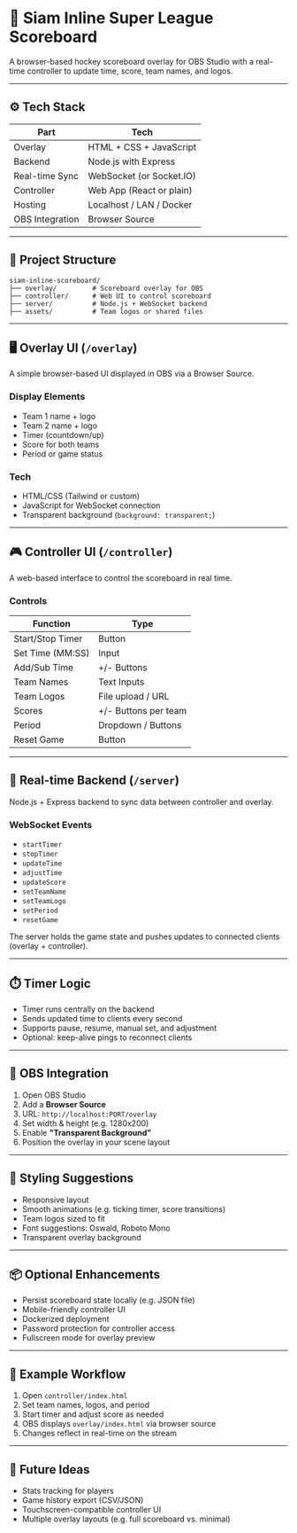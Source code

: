 
# 🏒 Siam Inline Super League Scoreboard

A browser-based hockey scoreboard overlay for OBS Studio with a real-time controller to update time, score, team names, and logos.

---

## ⚙️ Tech Stack

| Part           | Tech                      |
|----------------|---------------------------|
| Overlay        | HTML + CSS + JavaScript   |
| Backend        | Node.js with Express      |
| Real-time Sync | WebSocket (or Socket.IO)  |
| Controller     | Web App (React or plain)  |
| Hosting        | Localhost / LAN / Docker  |
| OBS Integration| Browser Source            |

---

## 🧱 Project Structure

```
siam-inline-scoreboard/
├── overlay/         # Scoreboard overlay for OBS
├── controller/      # Web UI to control scoreboard
├── server/          # Node.js + WebSocket backend
├── assets/          # Team logos or shared files
```

---

## 🖥️ Overlay UI (`/overlay`)

A simple browser-based UI displayed in OBS via a Browser Source.

### Display Elements
- Team 1 name + logo
- Team 2 name + logo
- Timer (countdown/up)
- Score for both teams
- Period or game status

### Tech
- HTML/CSS (Tailwind or custom)
- JavaScript for WebSocket connection
- Transparent background (`background: transparent;`)

---

## 🎮 Controller UI (`/controller`)

A web-based interface to control the scoreboard in real time.

### Controls
| Function          | Type                |
|------------------|---------------------|
| Start/Stop Timer | Button              |
| Set Time (MM:SS) | Input               |
| Add/Sub Time      | +/- Buttons         |
| Team Names       | Text Inputs         |
| Team Logos       | File upload / URL   |
| Scores           | +/- Buttons per team|
| Period           | Dropdown / Buttons  |
| Reset Game       | Button              |

---

## 🔌 Real-time Backend (`/server`)

Node.js + Express backend to sync data between controller and overlay.

### WebSocket Events
- `startTimer`
- `stopTimer`
- `updateTime`
- `adjustTime`
- `updateScore`
- `setTeamName`
- `setTeamLogo`
- `setPeriod`
- `resetGame`

The server holds the game state and pushes updates to connected clients (overlay + controller).

---

## ⏱️ Timer Logic

- Timer runs centrally on the backend
- Sends updated time to clients every second
- Supports pause, resume, manual set, and adjustment
- Optional: keep-alive pings to reconnect clients

---

## 🎥 OBS Integration

1. Open OBS Studio
2. Add a **Browser Source**
3. URL: `http://localhost:PORT/overlay`
4. Set width & height (e.g. 1280x200)
5. Enable **"Transparent Background"**
6. Position the overlay in your scene layout

---

## 🎨 Styling Suggestions

- Responsive layout
- Smooth animations (e.g. ticking timer, score transitions)
- Team logos sized to fit
- Font suggestions: Oswald, Roboto Mono
- Transparent overlay background

---

## 📦 Optional Enhancements

- Persist scoreboard state locally (e.g. JSON file)
- Mobile-friendly controller UI
- Dockerized deployment
- Password protection for controller access
- Fullscreen mode for overlay preview

---

## 🧪 Example Workflow

1. Open `controller/index.html`
2. Set team names, logos, and period
3. Start timer and adjust score as needed
4. OBS displays `overlay/index.html` via browser source
5. Changes reflect in real-time on the stream

---

## 🚀 Future Ideas

- Stats tracking for players
- Game history export (CSV/JSON)
- Touchscreen-compatible controller UI
- Multiple overlay layouts (e.g. full scoreboard vs. minimal)
